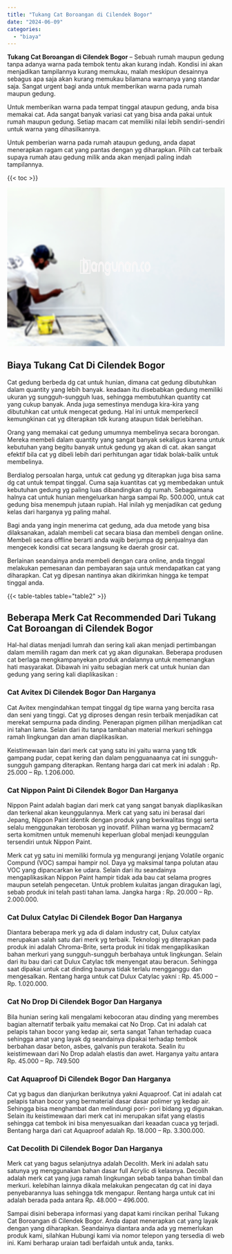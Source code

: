 ```yaml
---
title: "Tukang Cat Boroangan di Cilendek Bogor"
date: "2024-06-09"
categories: 
  - "biaya"
---
```


**Tukang Cat Boroangan di Cilendek Bogor** – Sebuah rumah maupun gedung tanpa adanya warna pada tembok tentu akan kurang indah. Kondisi ini akan menjadikan tampilannya kurang memukau, malah meskipun desainnya sebagus apa saja akan kurang memukau bilamana warnanya yang standar saja. Sangat urgent bagi anda untuk memberikan warna pada rumah maupun gedung.

Untuk memberikan warna pada tempat tinggal ataupun gedung, anda bisa memakai cat. Ada sangat banyak variasi cat yang bisa anda pakai untuk rumah maupun gedung. Setiap macam cat memiliki nilai lebih sendiri-sendiri untuk warna yang dihasilkannya.

Untuk pemberian warna pada rumah ataupun gedung, anda dapat menerapkan ragam cat yang pantas dengan yg diharapkan. Pilih cat terbaik supaya rumah atau gedung milik anda akan menjadi paling indah tampilannya.

{{< toc >}}

![Tukang Cat Boroangan di Cilendek Bogor](/images/jasa-cat-murah41.png)

## Biaya Tukang Cat Di Cilendek Bogor

Cat gedung berbeda dg cat untuk hunian, dimana cat gedung dibutuhkan dalam quantity yang lebih banyak. keadaan itu disebabkan gedung memiliki ukuran yg sungguh-sungguh luas, sehingga membutuhkan quantity cat yang cukup banyak. Anda juga semestinya menduga kira-kira yang dibutuhkan cat untuk mengecat gedung. Hal ini untuk memperkecil kemungkinan cat yg diterapkan tdk kurang ataupun tidak berlebihan.

Orang yang memakai cat gedung umumnya membelinya secara borongan. Mereka membeli dalam quantity yang sangat banyak sekaligus karena untuk kebutuhan yang begitu banyak untuk gedung yg akan di cat. akan sangat efektif bila cat yg dibeli lebih dari perhitungan agar tidak bolak-balik untuk membelinya.

Berdialog persoalan harga, untuk cat gedung yg diterapkan juga bisa sama dg cat untuk tempat tinggal. Cuma saja kuantitas cat yg membedakan untuk kebutuhan gedung yg paling luas dibandingkan dg rumah. Sebagaimana halnya cat untuk hunian mengeluarkan harga sampai Rp. 500.000, untuk cat gedung bisa menempuh jutaan rupiah. Hal inilah yg menjadikan cat gedung kelas dari harganya yg paling mahal.

Bagi anda yang ingin menerima cat gedung, ada dua metode yang bisa dilaksanakan, adalah membeli cat secara biasa dan membeli dengan online. Membeli secara offline berarti anda wajib berjumpa dg penjualnya dan mengecek kondisi cat secara langsung ke daerah grosir cat.

Berlainan seandainya anda membeli dengan cara online, anda tinggal melakukan pemesanan dan pembayaran saja untuk mendapatkan cat yang diharapkan. Cat yg dipesan nantinya akan dikirimkan hingga ke tempat tinggal anda.

{{< table-tables table="table2" >}}

## Beberapa Merk Cat Recommended Dari Tukang Cat Boroangan di Cilendek Bogor

Hal-hal diatas menjadi lumrah dan sering kali akan menjadi pertimbangan dalam memilih ragam dan merk cat yg akan digunakan. Beberapa produsen cat berlaga mengkampanyekan produk andalannya untuk memenangkan hati masyarakat. Dibawah ini yaitu sebagian merk cat untuk hunian dan gedung yang sering kali diaplikasikan :

### Cat Avitex Di Cilendek Bogor Dan Harganya

Cat Avitex mengindahkan tempat tinggal dg tipe warna yang bercita rasa dan seni yang tinggi. Cat yg diproses dengan resin terbaik menjadikan cat merekat sempurna pada dinding. Penerapan pigmen pilihan menjadikan cat ini tahan lama. Selain dari itu tanpa tambahan material merkuri sehingga ramah lingkungan dan aman diaplikasikan.

Keistimewaan lain dari merk cat yang satu ini yaitu warna yang tdk gampang pudar, cepat kering dan dalam pengguanaanya cat ini sungguh-sungguh gampang diterapkan. Rentang harga dari cat merk ini adalah : Rp. 25.000 – Rp. 1.206.000.

### Cat Nippon Paint Di Cilendek Bogor Dan Harganya

Nippon Paint adalah bagian dari merk cat yang sangat banyak diaplikasikan dan terkenal akan keunggulannya. Merk cat yang satu ini berasal dari Jepang, Nippon Paint identik dengan produk yang berkwalitas tinggi serta selalu menggunakan terobosan yg inovatif. Pilihan warna yg bermacam2 serta komitmen untuk memenuhi keperluan global menjadi keunggulan tersendiri untuk Nippon Paint.

Merk cat yg satu ini memiliki formula yg mengurangi jenjang Volatile organic Compund (VOC) sampai hampir nol. Daya yg maksimal tanpa polutan atau VOC yang dipancarkan ke udara. Selain dari itu seandainya mengaplikasikan Nippon Paint hampir tidak ada bau cat selama progres maupun setelah pengecetan. Untuk problem kulaitas jangan diragukan lagi, sebab produk ini telah pasti tahan lama. Jangka harga : Rp. 20.000 – Rp. 2.000.000.

### Cat Dulux Catylac Di Cilendek Bogor Dan Harganya

Diantara beberapa merk yg ada di dalam industry cat, Dulux catylax merupakan salah satu dari merk yg terbaik. Teknologi yg diterapkan pada produk ini adalah Chroma-Brite, serta produk ini tidak mengaplikasikan bahan merkuri yang sungguh-sungguh berbahaya untuk lingkungan. Selain dari itu bau dari cat Dulux Catylac tdk menyengat atau beracun. Sehingga saat dipakai untuk cat dinding baunya tidak terlalu mengganggu dan mengesalkan. Rentang harga untuk cat Dulux Catylac yakni : Rp. 45.000 – Rp. 1.020.000.

### Cat No Drop Di Cilendek Bogor Dan Harganya

Bila hunian sering kali mengalami kebocoran atau dinding yang merembes bagian alternatif terbaik yaitu memakai cat No Drop. Cat ini adalah cat pelapis tahan bocor yang kedap air, serta sangat Tahan terhadap cuaca sehingga amat yang layak dg seandainya dipakai terhadap tembok berbahan dasar beton, asbes, galvanis pun terakota. Sealin itu keistimewaan dari No Drop adalah elastis dan awet. Harganya yaitu antara Rp. 45.000 – Rp. 749.500

### Cat Aquaproof Di Cilendek Bogor Dan Harganya

Cat yg bagus dan dianjurkan berikutnya yakni Aquaproof. Cat ini adalah cat pelapis tahan bocor yang bermaterial dasar dasar polimer yg kedap air. Sehingga bisa menghambat dan melindungi pori- pori bidang yg digunakan. Selain itu keistimewaan dari merk cat ini merupakan sifat yang elastis sehingga cat tembok ini bisa menyesuaikan dari keaadan cuaca yg terjadi. Bentang harga dari cat Aquaproof adalah Rp. 18.000 – Rp. 3.300.000.

### Cat Decolith Di Cilendek Bogor Dan Harganya

Merk cat yang bagus selanjutnya adalah Decolith. Merk ini adalah satu satunya yg menggunakan bahan dasar full Acrylic di kelasnya. Decolih adalah merk cat yang juga ramah lingkungan sebab tanpa bahan timbal dan merkuri. kelebihan lainnya dikala melakukan pengecatan dg cat ini daya penyebarannya luas sehingga tdk mengapur. Rentang harga untuk cat ini adalah berada pada antara Rp. 48.000 – 496.000.

Sampai disini beberapa informasi yang dapat kami rincikan perihal Tukang Cat Boroangan di Cilendek Bogor. Anda dapat menerapkan cat yang layak dengan yang diharapkan. Seandainya diantara anda ada yg memerlukan produk kami, silahkan Hubungi kami via nomor telepon yang tersedia di web ini. Kami berharap uraian tadi berfaidah untuk anda, tanks.
